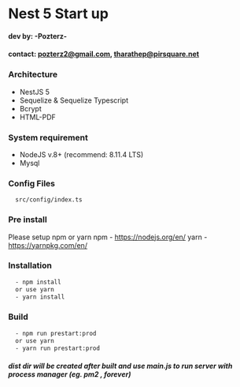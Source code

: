 # Nest 5 Start up
#### dev by: -Pozterz-
#### contact: pozterz2@gmail.com, tharathep@pirsquare.net

### Architecture
- NestJS 5
- Sequelize & Sequelize Typescript
- Bcrypt
- HTML-PDF

### System requirement
- NodeJS v.8+ (recommend: 8.11.4 LTS)
- Mysql

### Config Files
```
  src/config/index.ts
```

### Pre install
Please setup npm or yarn
npm - https://nodejs.org/en/
yarn - https://yarnpkg.com/en/

### Installation
```bash
  - npm install
  or use yarn
  - yarn install
```

### Build
```bash
  - npm run prestart:prod
  or use yarn 
  - yarn run prestart:prod
```

##### dist dir will be created after built and use main.js to run server with process manager (eg. pm2 , forever)